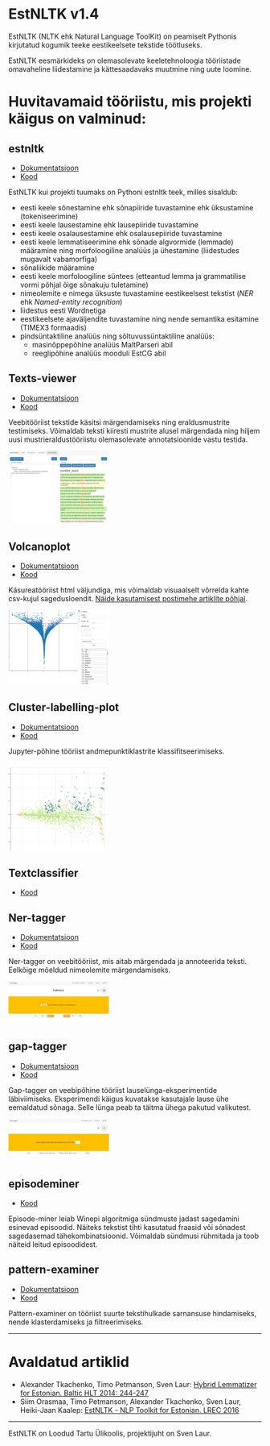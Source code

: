 # EstNLTK v1.4

EstNLTK (NLTK ehk Natural Language ToolKit) on peamiselt Pythonis kirjutatud kogumik teeke eestikeelsete tekstide töötluseks.

EstNLTK eesmärkideks on olemasolevate keeletehnoloogia tööriistade omavaheline liidestamine ja kättesaadavaks muutmine ning uute loomine.


# Huvitavamaid tööriistu, mis projekti käigus on valminud:
 
## estnltk

* [Dokumentatsioon](https://github.com/estnltk/estnltk/tree/version_1.4.1.1/docs/html/1.4.1)
* [Kood](https://github.com/estnltk/estnltk/tree/version_1.4.1.1) 

EstNLTK kui projekti tuumaks on Pythoni estnltk teek, milles sisaldub:

* eesti keele sõnestamine ehk sõnapiiride tuvastamine ehk üksustamine (tokeniseerimine)
* eesti keele lausestamine ehk lausepiiride tuvastamine
* eesti keele osalausestamine ehk osalausepiiride tuvastamine
* eesti keele lemmatiseerimine ehk sõnade algvormide (lemmade) määramine ning morfoloogiline analüüs ja ühestamine (liidestudes mugavalt vabamorfiga)
* sõnaliikide määramine
* eesti keele morfoloogiline süntees (etteantud lemma ja grammatilise vormi põhjal õige sõnakuju tuletamine)
* nimeolemite e nimega üksuste tuvastamine eestikeelsest tekstist (*NER* ehk *Named-entity recognition*)
* liidestus eesti Wordnetiga
* eestikeelsete ajaväljendite tuvastamine ning nende semantika esitamine (TIMEX3 formaadis)
* pindsüntaktiline analüüs ning sõltuvussüntaktiline analüüs:
	* masinõppepõhine analüüs MaltParseri abil
	* reeglipõhine analüüs mooduli EstCG abil

## Texts-viewer

* [Dokumentatsioon](https://github.com/estnltk/texts-viewer/blob/master/README.md)
* [Kood](https://github.com/estnltk/texts-viewer)

Veebitööriist tekstide käsitsi märgendamiseks ning eraldusmustrite testimiseks. 
Võimaldab teksti kiiresti mustrite alusel märgendada ning hiljem uusi mustrieraldustööriistu olemasolevate annotatsioonide vastu testida.

<img src="static/texts-viewer.png" width="200px">

## Volcanoplot

* [Dokumentatsioon](https://github.com/estnltk/volcanoplot/blob/master/README.md)
* [Kood](https://github.com/estnltk/volcanoplot)

Käsureatööriist html väljundiga, mis võimaldab visuaalselt võrrelda kahte csv-kujul sagedusloendit. [Näide kasutamisest postimehe artiklite põhjal](https://github.com/estnltk/volcanoplot/blob/master/docs/postimees_tutorial.ipynb).

<img src="static/volcanoplot.png" width="200px" width="200px">



## Cluster-labelling-plot

* [Dokumentatsioon](https://github.com/estnltk/cluster-labelling-plot/blob/master/README.md)
* [Kood](https://github.com/estnltk/cluster-labelling-plot)

Jupyter-põhine tööriist andmepunktiklastrite klassifitseerimiseks.
 
<img src="static/cluster-labelling-plot.png" width="200px">


## Textclassifier

* [Kood](https://github.com/estnltk/textclassifier)

## Ner-tagger

* [Dokumentatsioon](https://github.com/estnltk/ner-tagger/blob/master/README.md)
* [Kood](https://github.com/estnltk/ner-tagger)

Ner-tagger on veebitööriist, mis aitab märgendada ja annoteerida teksti. Eelkõige mõeldud nimeolemite märgendamiseks.

<img src="static/ner-tagger.png" width="200px">

## gap-tagger

* [Dokumentatsioon](https://github.com/estnltk/gap-tagger/tree/master/docs)
* [Kood](https://github.com/estnltk/gap-tagger)

Gap-tagger on veebipõhine tööriist lauselünga-eksperimentide läbiviimiseks. Eksperimendi käigus kuvatakse kasutajale lause ühe eemaldatud sõnaga. Selle lünga peab ta täitma ühega pakutud valikutest.

<img src="static/gap-tagger.png" width="200px">

## episodeminer

* [Kood](https://github.com/estnltk/episode-miner)


Episode-miner leiab Winepi algoritmiga sündmuste jadast sagedamini esinevad episoodid. Näiteks tekstist tihti kasutatud fraasid või sõnadest sagedasemad tähekombinatsioonid. Võimaldab sündmusi rühmitada ja toob näiteid leitud episoodidest.

## pattern-examiner

* [Dokumentatsioon](https://github.com/estnltk/pattern-examiner/blob/master/README.md)
* [Kood](https://github.com/estnltk/pattern-examiner)

Pattern-examiner on tööriist suurte tekstihulkade sarnansuse hindamiseks, nende klasterdamiseks ja filtreerimiseks.

--------- 

# Avaldatud artiklid

* Alexander Tkachenko, Timo Petmanson, Sven Laur: [Hybrid Lemmatizer for Estonian. Baltic HLT 2014: 244-247](http://ebooks.iospress.nl/publication/38035)
* Siim Orasmaa, Timo Petmanson, Alexander Tkachenko, Sven Laur, Heiki-Jaan Kaalep: [EstNLTK - NLP Toolkit for Estonian. LREC 2016](http://www.lrec-conf.org/proceedings/lrec2016/summaries/332.html)

--------- 


EstNLTK on Loodud Tartu Ülikoolis, projektijuht on Sven Laur.
